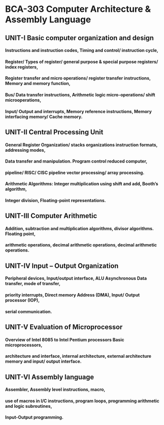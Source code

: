 <h1>BCA-303 Computer Architecture & Assembly Language
<h2>UNIT-I  Basic computer organization and design
<h4>Instructions and instruction codes, Timing and control/ instruction cycle, 
<h4>Register/ Types of register/ general purpose & special purpose registers/ index registers, 
<h4>Register transfer and micro operations/ register transfer instructions, Memory and memory function, 
<h4>Bus/ Data transfer instructions, Arithmetic logic micro-operations/ shift microoperations, 
<h4>Input/ Output and interrupts, Memory reference instructions, Memory interfacing memory/ Cache memory.
<h2>UNIT-II Central Processing Unit
<h4>General Register Organization/ stacks organizations instruction formats, addressing modes, 
<h4>Data transfer and manipulation. Program control reduced computer, 
<h4>pipeline/ RISC/ CISC pipeline vector processing/ array processing.
<h4>Arithmetic Algorithms: Integer multiplication using shift and add, Booth’s algorithm, 
<h4>Integer division, Floating-point representations.
<h2>UNIT-III  Computer Arithmetic
<h4>Addition, subtraction and multiplication algorithms, divisor algorithms. Floating point,
<h4>arithmetic operations, decimal arithmetic operations, decimal arithmetic operations.
<h2>UNIT-IV Input – Output Organization
<h4>Peripheral devices, Input/output interface, ALU Asynchronous Data transfer, mode of transfer,
<h4>priority interrupts, Direct memory Address (DMA), Input/ Output processor (IOP), 
<h4>serial communication.
<h2>UNIT-V  Evaluation of Microprocessor
<h4>Overview of Intel 8085 to Intel Pentium processors Basic microprocessors, 
<h4>architecture and interface, internal architecture, external architecture memory and input/ output interface.
<h2>UNIT-VI Assembly language
<h4>Assembler, Assembly level instructions, macro, 
<h4>use of macros in I/C instructions, program loops, programming arithmetic and logic subroutines, 
<h4>Input-Output programming.
